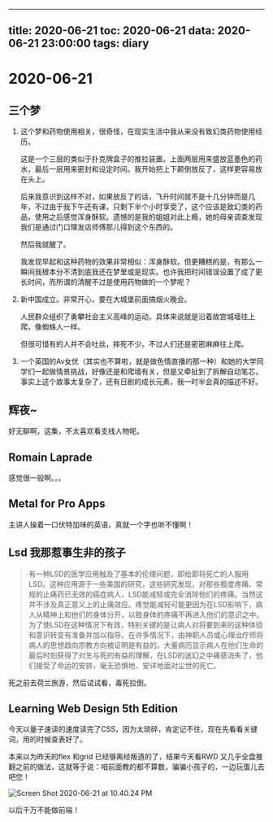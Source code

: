 
---
title: 2020-06-21
toc: 2020-06-21
data: 2020-06-21 23:00:00
tags: diary
---


# 2020-06-21

## 三个梦

1. 这个梦和药物使用相关，很奇怪，在现实生活中我从来没有致幻类药物使用经历。

   这是一个三层的类似于扑克牌盒子的推拉装置。上面两层用来盛放蓝墨色的药水，最后一层用来密封和设定时间。我开始把上下颠倒放反了，这样更容易放在头上。

   后来我意识到这样不对，如果放反了的话，飞升时间就不是十几分钟而是几年，不过由于我下午还有课，只剩下半个小时享受了，这个应该是致幻类的药品，使用之后感觉浑身酥软。遗憾的是我的姐姐对此上瘾，她的母亲调查发现我们是通过门口理发店师傅那儿得到这个东西的。

   然后我就醒了。

   我发现早起和这种药物的效果非常相似：浑身酥软。但更糟糕的是，有那么一瞬间我根本分不清到底我还在梦里或是现实。也许我把时间错误设置了成了更长时间，而所谓的清醒不过是使用药物做的一个梦呢？

2. 新中国成立。非常开心，要在大城堡前面搞烟火晚会。

   人民群众组织了勇攀社会主义高峰的运动，具体来说就是沿着故宫城墙往上爬，像蜘蛛人一样。

   但很可惜有的人并不会吐丝，摔死不少。不过人们还是密密麻麻往上爬。

3. 一个英国的Av女优（其实也不算啦，就是做色情直播的那一种）和她的大学同学们一起做情景挑战，好像还是和爬墙有关，但是又牵扯到了拆解自动笔芯，事实上这个故事太复杂了，还有日剧的成长元素，我一时半会真的描述不好。

## 辉夜~

好无聊啊，这集，不太喜欢看支线人物呢。

## Romain Laprade

感觉很一般啊。。。

## Metal for Pro Apps

主讲人操着一口伏特加味的英语，真就一个字也听不懂啊！

## Lsd 我那惹事生非的孩子

> 有一种LSD的医学应用触及了基本的伦理问题，即给即将死亡的人服用LSD。这种应用源于一些美国的研究，这些研究发现，对那些极度疼痛、常规的止痛药已无效的癌症病人，LSD能减轻或完全消除他们的疼痛。当然这并不涉及真正意义上的止痛效应。疼觉能减轻可能更因为在LSD影响下，病人从精神上和他们的身体分开，以致身体的疼痛不再进入他们的意识之中。为了使LSD在这种情况下有效，特别关键的是让病人对将要到来的这种体验和意识转变有准备并加以指导。在许多情况下，由神职人员或心理治疗师将病人的思想趋向宗教方向被证明是有益的。大量病历显示病人在他们生命的最后时刻获得了对生与死的有益的理解，在LSD的迷幻之中痛感消失了，他们接受了命运的安排，毫无恐惧地、安详地面对尘世的死亡。



死之前去荷兰旅游，然后试试看，毒死拉倒。

## Learning Web Design 5th Edition

今天以量子速读的速度读完了CSS，因为太琐碎，肯定记不住，现在先看看关键词，用的时候查表好了。

本来以为昨天的flex 和grid 已经够离经叛道的了，结果今天看RWD 又几乎全盘推翻之前的做法，这就等于说：咱前面教的都不算数，骗骗小孩子的，一边玩蛋儿去吧您！

![Screen Shot 2020-06-21 at 10.40.24 PM](https://tva1.sinaimg.cn/large/007S8ZIlgy1gg0ah9pk07j31k60seqv5.jpg)

以后千万不能做前端！
